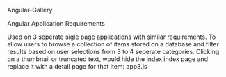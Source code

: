 Angular-Gallery

Angular Application Requirements

Used on 3 seperate sigle page applications with similar requirements. To allow users to browse a collection of items stored on a database and filter results based on user selections from 3 to 4 seperate categories. Clicking on a thumbnail or truncated text, would hide the index index page and replace it with a detail page for that item: app3.js
